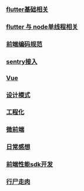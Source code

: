 <!--
 * @Author: KianCheng Bkcheng2729111@163.com
 * @Date: 2022-07-13 10:27:58
 * @LastEditors: KianCheng Bkcheng2729111@163.com
 * @LastEditTime: 2022-07-22 09:50:43
 * @FilePath: /kian.github.io/index.md
 * @Description: 
 * 
 * Copyright (c) 2022 by KianCheng Bkcheng2729111@163.com, All Rights Reserved. 
-->
### [flutter基础相关](./mdfile/2022-07-13-flutter.md)

### [flutter 与 node单线程相关](./mdfile/2022-07-13-flutterNode.md)

### [前端编码规范](./mdfile/2022-07-14-code.md)
### [sentry接入](./mdfile/2022-07-14-sentry.md)
### [Vue](./mdfile/2022-07-18-vue.md)
### [设计模式](./mdfile/2022-07-19-class.md)
### [工程化](./mdfile/2022-07-20-build.md)

### [微前端](./mdfile/2022-08-04-micro.md)

### [日常感想](./mdfile/2022-07-22-think.md)

### [前端性能sdk开发](./mdfile/2022-08-08-sdk.md)
### [行尸走肉](./mdfile/2022-08-19-leader.md)